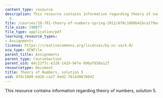 ```yaml
---
content_type: resource
description: This resource contains information regarding theory of numbers, solution
  5.
file: /courses/18-781-theory-of-numbers-spring-2012/8f8c1080b42bca1f9ed27614d867b942_MIT18_781S12_pset5sol.pdf
file_size: 198077
file_type: application/pdf
learning_resource_types:
- Assignments
license: https://creativecommons.org/licenses/by-nc-sa/4.0/
ocw_type: OCWFile
parent_title: Assignments
parent_type: CourseSection
parent_uid: 84c22f7c-e328-142d-947e-896af650a12f
resourcetype: Document
title: Theory of Numbers, solution 5
uid: 8f8c1080-b42b-ca1f-9ed2-7614d867b942
---
```

This resource contains information regarding theory of numbers, solution 5.